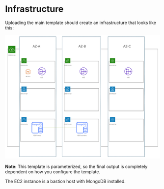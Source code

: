 # Infrastructure

Uploading the main template should create an infrastructure that looks like this:

![diagram](__assets/diagram.png)

**Note:** This template is parameterized, so the final output is completely dependent on how you configure the template.

The EC2 instance is a bastion host with MongoDB installed.